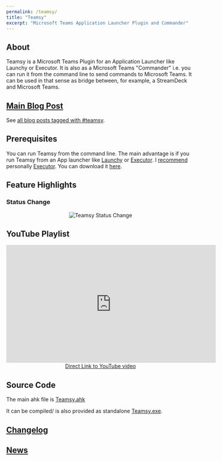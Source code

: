 ```yaml
---
permalink: /teamsy/
title: "Teamsy"
excerpt: "Microsoft Teams Application Launcher Plugin and Commander"
---
```


## About

Teamsy is a Microsoft Teams Plugin for an Application Launcher like Launchy or Executor.
It is also as a Microsoft Teams "Commander" i.e. you can run it from the command line to send commands to Microsoft Teams. It can be used in that sense as bridge between, for example, a StreamDeck and Microsoft Teams.

## [Main Blog Post](https://tdalon.blogspot.com/2020/07/teamsy.html)

See [all blog posts tagged with #teamsy](https://tdalon.blogspot.com/search/label/teamsy).

## Prerequisites

You can run Teamsy from the command line.
The main advantage is if you run Teamsy from an App launcher like [Launchy](http://launchy.net/) or [Executor](http://executor.dk/).
I [recommend](https://tdalon.blogspot.com/2020/08/executor-my-preferred-app-launcher.html) personally [Executor](http://executor.dk/).
You can download it [here](http://executor.dk/).

## Feature Highlights

### Status Change

<div style="text-align:center"><img src="/ahk/img/Teamsy_StatusChange.gif" alt="Teamsy Status Change"></div>

## YouTube Playlist

<div align="center"><iframe width="560" height="315" src="https://www.youtube.com/embed/zLFWKFfLHnU" frameborder="0" allow="accelerometer; autoplay; encrypted-media; gyroscope; picture-in-picture" allowfullscreen></iframe><br><a href="https://www.youtube.com/watch?v=zLFWKFfLHnU">Direct Link to YouTube video</a></div>

## Source Code

The main ahk file is [Teamsy.ahk](https://github.com/tdalon/ahk/blob/master/Teamsy.ahk)

It can be compiled/ is also provided as standalone [Teamsy.exe](https://github.com/tdalon/ahk/blob/master/PowerTools/Teamsy.exe).

## [Changelog](Teamsy-Changelog)

## [News](https://twitter.com/search?q=%23Teamsy%20%23MicrosoftTeams)
